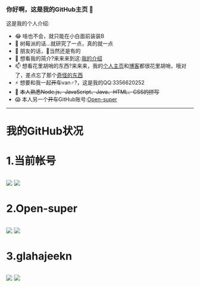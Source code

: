 ### 你好啊，这是我的GitHub主页 👋


这是我的个人介绍:

- 😂 啥也不会，就只能在小白面前装装B
- 🌱 树莓派的话...就研究了一点，真的就一点
- 👯 朋友的话，🤭当然还是有的
- 💬 想看我的简介?来来来到这:[我的介绍](https://blog.slqwq.cn/about)
- 📫 想看花里胡哨的东西?来来来，我的[个人主页](https://slqwq.cn/)和[博客](https://blog.slqwq.cn)都很花里胡哨，哦对了，差点忘了那个[奇怪的东西](https://mdbf-css.js.org)
- ⚡ 想要和我一起<s>开车</s>van♂?，这是我的QQ:3356620252
- 🐷 <s>本人熟悉Node.js、JavaScript、Java、HTML、CSS的拼写</s>
- 😱 本人另一个<s>开车</s>GitHub账号:[Open-super](https://github.com/Open-super)

--------------------------------------------------------------------

# 我的GitHub状况

# 1.当前帐号
![](https://github-readme-stats.vercel.app/api?username=slblog-github)
![](https://github-stats.hclonely.com/api/top-langs/?username=slblog-github)
--------------------------------------------------------------------
# 2.Open-super
![](https://github-readme-stats.vercel.app/api?username=Open-super)
![](https://github-stats.hclonely.com/api/top-langs/?username=Open-super)
--------------------------------------------------------------------
# 3.glahajeekn
![](https://github-readme-stats.vercel.app/api?username=glahajeekn)
![](https://github-stats.hclonely.com/api/top-langs/?username=glahajeekn)
--------------------------------------------------------------------
